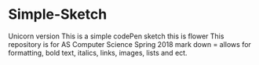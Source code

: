 # Simple-Sketch
Unicorn version
This is a simple codePen sketch
this is flower
This repository is for AS Computer Science Spring 2018
mark down = allows for formatting, bold text, italics, links, images, lists and ect.
